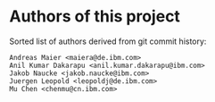 # Authors of this project

Sorted list of authors derived from git commit history:
```
Andreas Maier <maiera@de.ibm.com>
Anil Kumar Dakarapu <anil.kumar.dakarapu@ibm.com>
Jakob Naucke <jakob.naucke@ibm.com>
Juergen Leopold <leopoldj@de.ibm.com>
Mu Chen <chenmu@cn.ibm.com>
```

